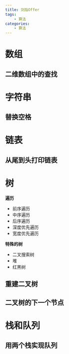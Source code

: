 ```yaml
---
title: 剑指Offer
tags:
	- 算法
categories:
	- 算法
---
```


# 数组

## 二维数组中的查找



# 字符串

## 替换空格

# 链表

## 从尾到头打印链表

# 树

**遍历**

- 前序遍历
- 中序遍历
- 后序遍历
- 深度优先遍历
- 宽度优先遍历

**特殊的树**

- 二叉搜索树
- 堆
- 红黑树

## 重建二叉树

## 二叉树的下一个节点

# 栈和队列

## 用两个栈实现队列